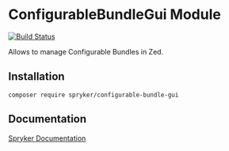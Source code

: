 # ConfigurableBundleGui Module
[![Build Status](https://travis-ci.org/spryker/configurable-bundle-gui.svg)](https://travis-ci.org/spryker/configurable-bundle-gui)

Allows to manage Configurable Bundles in Zed.

## Installation

```
composer require spryker/configurable-bundle-gui
```

## Documentation

[Spryker Documentation](https://documentation.spryker.com/module_guide/overview.htm)
